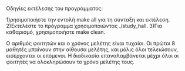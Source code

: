 Οδηγίες εκτέλεσης του προγράμματος:

1)ρησιμοποιήστε την εντολή make all για τη σύνταξη και εκτέλεση.
2)Εκτελέστε το πρόγραμμα χρησιμοποιώντας ./study_hall.
3)Για καθαρισμό, χρησιμοποιήστε make clean.

Ο αριθμός φοιτητών και ο χρόνος μελέτης είναι τυχαίοι.
Οι πρώτοι 8 μαθητές μπαίνουν στην αίθουσα μελέτης, και μόλις όλοι τελειώσουν, εισέρχονται οι επόμενοι.
Η διαδικασία επαναλαμβάνεται μέχρι όλοι οι φοιτητές να ολοκληρώσουν το χρόνο μελέτης τους. 